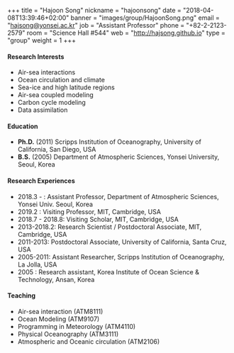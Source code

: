 +++
title = "Hajoon Song"
nickname = "hajoonsong"
date = "2018-04-08T13:39:46+02:00"
banner = "images/group/HajoonSong.png"
email = "hajsong@yonsei.ac.kr"
job = "Assistant Professor"
phone = "+82-2-2123-2579"
room = "Science Hall #544"
web = "http://hajsong.github.io"
type = "group"
weight = 1
+++

#### Research Interests
+ Air-sea interactions
+ Ocean circulation and climate
+ Sea-ice and high latitude regions
+ Air-sea coupled modeling
+ Carbon cycle modeling
+ Data assimilation

#### Education
+ **Ph.D.** (2011) Scripps Institution of Oceanography, University of California, San Diego, USA
+ **B.S.** (2005) Department of Atmospheric Sciences, Yonsei University, Seoul, Korea

#### Research Experiences
+ 2018.3 - : Assistant Professor, Department of Atmospheric Sciences, Yonsei Univ. Seoul, Korea
+ 2019.2 : Visiting Professor, MIT, Cambridge, USA
+ 2018.7 - 2018.8: Visiting Scholar, MIT, Cambridge, USA
+ 2013-2018.2: Research Scientist / Postdoctoral Associate, MIT, Cambridge, USA
+ 2011-2013: Postdoctoral Associate, University of California, Santa Cruz, USA
+ 2005-2011: Assistant Researcher, Scripps Institution of Oceanography, La Jolla, USA
+ 2005 : Research assistant, Korea Institute of Ocean Science & Technology, Ansan, Korea

#### Teaching
+ Air-sea interaction (ATM8111)
+ Ocean Modeling (ATM9107)
+ Programming in Meteorology (ATM4110)
+ Physical Oceanography (ATM3111)
+ Atmospheric and Oceanic circulation (ATM2106)
